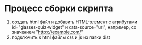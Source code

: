 # Процесс сборки скрипта

1) создать html файл и  добавить HTML-элемент с атрибутами
id="glasses-quiz-widget" и  data-source="url", например, со значением ”https://example.com/"
2) подключить к html файлы css и js из папки dist

